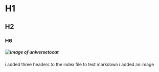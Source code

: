 # H1
## H2
### H6
##### ![Image of universetocat](https://octodex.github.com/universetocat/)














i added three headers to the index file to test markdown
i added an image

